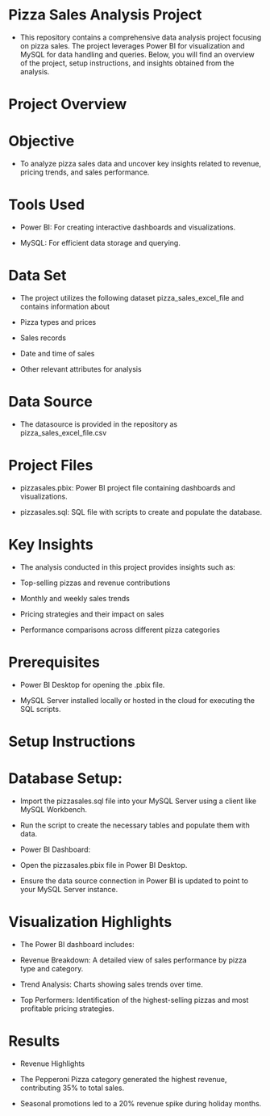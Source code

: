 # Pizza Sales Analysis Project

* This repository contains a comprehensive data analysis project focusing on pizza sales. The project leverages Power BI for visualization and MySQL for data handling and queries. Below, you will find an overview of the project, setup instructions, and insights obtained from the analysis.

# Project Overview

# Objective

* To analyze pizza sales data and uncover key insights related to revenue, pricing trends, and sales performance.

# Tools Used

* Power BI: For creating interactive dashboards and visualizations.

* MySQL: For efficient data storage and querying.

# Data Set
* The project utilizes the following dataset pizza_sales_excel_file and contains information about

* Pizza types and prices

* Sales records

* Date and time of sales

* Other relevant attributes for analysis

# Data Source

* The datasource is provided in the repository as pizza_sales_excel_file.csv

# Project Files

* pizzasales.pbix: Power BI project file containing dashboards and visualizations.

* pizzasales.sql: SQL file with scripts to create and populate the database.

# Key Insights

* The analysis conducted in this project provides insights such as:

* Top-selling pizzas and revenue contributions

* Monthly and weekly sales trends

* Pricing strategies and their impact on sales

* Performance comparisons across different pizza categories

# Prerequisites

* Power BI Desktop for opening the .pbix file.

* MySQL Server installed locally or hosted in the cloud for executing the SQL scripts.

# Setup Instructions

# Database Setup:

* Import the pizzasales.sql file into your MySQL Server using a client like MySQL Workbench.

* Run the script to create the necessary tables and populate them with data.

* Power BI Dashboard:

* Open the pizzasales.pbix file in Power BI Desktop.

* Ensure the data source connection in Power BI is updated to point to your MySQL Server instance.

# Visualization Highlights

* The Power BI dashboard includes:

* Revenue Breakdown: A detailed view of sales performance by pizza type and category.

* Trend Analysis: Charts showing sales trends over time.

* Top Performers: Identification of the highest-selling pizzas and most profitable pricing strategies.
# Results

* Revenue Highlights

* The Pepperoni Pizza category generated the highest revenue, contributing 35% to total sales.

* Seasonal promotions led to a 20% revenue spike during holiday months.

